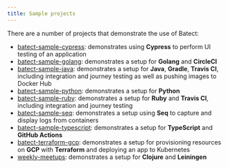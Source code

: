 ```yaml
---
title: Sample projects
---
```


There are a number of projects that demonstrate the use of Batect:

- [batect-sample-cypress](https://github.com/batect/batect-sample-cypress): demonstrates using **Cypress** to perform UI testing of an application
- [batect-sample-golang](https://github.com/batect/batect-sample-golang): demonstrates a setup for **Golang** and **CircleCI**
- [batect-sample-java](https://github.com/batect/batect-sample-java): demonstrates a setup for **Java**, **Gradle**, **Travis CI**, including integration and journey testing as well as pushing images to Docker Hub
- [batect-sample-python](https://github.com/sbalnojan/batect-sample-python): demonstrates a setup for **Python**
- [batect-sample-ruby](https://github.com/batect/batect-sample-ruby): demonstrates a setup for **Ruby** and **Travis CI**, including integration and journey testing
- [batect-sample-seq](https://github.com/batect/batect-sample-seq): demonstrates a setup using **Seq** to capture and display logs from containers
- [batect-sample-typescript](https://github.com/batect/batect-sample-typescript): demonstrates a setup for **TypeScript** and **GitHub Actions**
- [batect-terraform-gcp](https://github.com/yearofthedan/batect-terraform-gcp): demonstrates a setup for provisioning resources on **GCP** with **Terraform** and deploying an app to Kubernetes
- [weekly-meetups](https://github.com/safiranugroho/weekly-meetups): demonstrates a setup for **Clojure** and **Leiningen**
